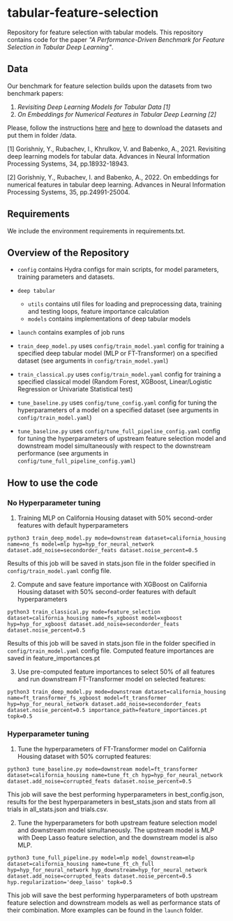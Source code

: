 # tabular-feature-selection
Repository for feature selection with tabular models. This repository contains code for the paper *"A Performance-Driven Benchmark for Feature
Selection in Tabular Deep Learning"*.
## Data 
Our benchmark for feature selection builds upon the datasets from two benchmark papers: 
1. *Revisiting Deep Learning Models for Tabular Data [1]* 
2. *On Embeddings for Numerical Features in Tabular Deep Learning [2]*

Please, follow the instructions [here](https://github.com/Yura52/tabular-dl-revisiting-models#33-data) and [here](https://github.com/Yura52/tabular-dl-num-embeddings#data) to download the datasets and put them in folder /data. 

[1] Gorishniy, Y., Rubachev, I., Khrulkov, V. and Babenko, A., 2021. Revisiting deep learning models for tabular data. Advances in Neural Information Processing Systems, 34, pp.18932-18943.

[2] Gorishniy, Y., Rubachev, I. and Babenko, A., 2022. On embeddings for numerical features in tabular deep learning. Advances in Neural Information Processing Systems, 35, pp.24991-25004.

## Requirements 
We include the environment requirements in requirements.txt. 

## Overview of the Repository 

- ```config``` contains Hydra configs for main scripts, for model parameters, training parameters and datasets. 
- ```deep tabular``` 

    * ```utils``` contains util files for loading and preprocessing data, training and testing loops, feature importance calculation
    * ```models``` contains implementations of deep tabular models

- ```launch``` contains examples of job runs 
- ```train_deep_model.py``` uses ```config/train_model.yaml``` config for training a specified deep tabular model (MLP or FT-Transformer) on a specified dataset (see arguments in ```config/train_model.yaml```)
- ```train_classical.py``` uses ```config/train_model.yaml``` config for training a specified classical model (Random Forest, XGBoost, Linear/Logistic Regression or Univariate Statistical test)
- ```tune_baseline.py``` uses ```config/tune_config.yaml``` config for tuning the hyperparameters of a model on a specified dataset (see arguments in ```config/train_model.yaml```)
- ```tune_baseline.py``` uses ```config/tune_full_pipeline_config.yaml``` config for tuning the hyperparameters of upstream feature selection model and downstream model simultaneously with respect to the downstream performance (see arguments in ```config/tune_full_pipeline_config.yaml```)

## How to use the code
### No Hyperparameter tuning
1. Training MLP on California Housing dataset with 50% second-order features with default hyperparameters

```python3 train_deep_model.py mode=downstream dataset=california_housing name=no_fs model=mlp hyp=hyp_for_neural_network dataset.add_noise=secondorder_feats dataset.noise_percent=0.5```

Results of this job will be saved in stats.json file in the folder specified in ```config/train_model.yaml``` config file.

2. Compute and save feature importance with XGBoost on California Housing dataset with 50% second-order features with default hyperparameters

```python3 train_classical.py mode=feature_selection dataset=california_housing name=fs_xgboost model=xgboost hyp=hyp_for_xgboost dataset.add_noise=secondorder_feats dataset.noise_percent=0.5```

Results of this job will be saved in stats.json file in the folder specified in ```config/train_model.yaml``` config file. Computed feature importances are saved in feature_importances.pt

3. Use pre-computed feature importances to select 50% of all features and run downstream FT-Transformer model on selected features: 

```python3 train_deep_model.py mode=downstream dataset=california_housing name=ft_transformer_fs_xgboost model=ft_transformer hyp=hyp_for_neural_network dataset.add_noise=secondorder_feats dataset.noise_percent=0.5 importance_path=feature_importances.pt topk=0.5```

### Hyperparameter tuning

1. Tune the hyperparameters of FT-Transformer model on California Housing dataset with 50% corrupted features:

```python3 tune_baseline.py mode=downstream model=ft_transformer dataset=california_housing name=tune_ft_ch hyp=hyp_for_neural_network dataset.add_noise=corrupted_feats dataset.noise_percent=0.5```

This job will save the best performing hyperparameters in best_config.json, results for the best hyperparameters in best_stats.json and stats from all trials in all_stats.json and trials.csv.

2. Tune the hyperparameters for both upstream feature selection model and downstream model simultaneously. The upstream model is MLP with Deep Lasso feature selection, and the downstream model is also MLP. 

```python3 tune_full_pipeline.py model=mlp model_downstream=mlp dataset=california_housing name=tune_ft_ch_full hyp=hyp_for_neural_network hyp_downstream=hyp_for_neural_network dataset.add_noise=corrupted_feats dataset.noise_percent=0.5 hyp.regularization='deep_lasso' topk=0.5```

This job will save the best performing hyperparameters of both upstream feature selection and downstream models as well as performance stats of their combination. 
More examples can be found in the ```launch``` folder. 
